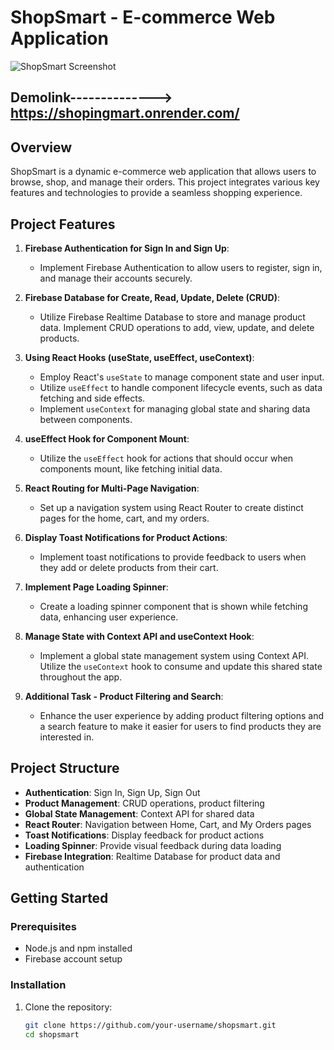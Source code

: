 # ShopSmart - E-commerce Web Application
![ShopSmart Screenshot](./Screenshot_2024-07-28_182145.png)

## Demolink--------------> https://shopingmart.onrender.com/
## Overview

ShopSmart is a dynamic e-commerce web application that allows users to browse, shop, and manage their orders. This project integrates various key features and technologies to provide a seamless shopping experience.

## Project Features

1. **Firebase Authentication for Sign In and Sign Up**:
   - Implement Firebase Authentication to allow users to register, sign in, and manage their accounts securely.

2. **Firebase Database for Create, Read, Update, Delete (CRUD)**:
   - Utilize Firebase Realtime Database to store and manage product data. Implement CRUD operations to add, view, update, and delete products.

3. **Using React Hooks (useState, useEffect, useContext)**:
   - Employ React's `useState` to manage component state and user input.
   - Utilize `useEffect` to handle component lifecycle events, such as data fetching and side effects.
   - Implement `useContext` for managing global state and sharing data between components.

4. **useEffect Hook for Component Mount**:
   - Utilize the `useEffect` hook for actions that should occur when components mount, like fetching initial data.

5. **React Routing for Multi-Page Navigation**:
   - Set up a navigation system using React Router to create distinct pages for the home, cart, and my orders.

6. **Display Toast Notifications for Product Actions**:
   - Implement toast notifications to provide feedback to users when they add or delete products from their cart.

7. **Implement Page Loading Spinner**:
   - Create a loading spinner component that is shown while fetching data, enhancing user experience.

8. **Manage State with Context API and useContext Hook**:
   - Implement a global state management system using Context API. Utilize the `useContext` hook to consume and update this shared state throughout the app.

9. **Additional Task - Product Filtering and Search**:
   - Enhance the user experience by adding product filtering options and a search feature to make it easier for users to find products they are interested in.

## Project Structure

- **Authentication**: Sign In, Sign Up, Sign Out
- **Product Management**: CRUD operations, product filtering
- **Global State Management**: Context API for shared data
- **React Router**: Navigation between Home, Cart, and My Orders pages
- **Toast Notifications**: Display feedback for product actions
- **Loading Spinner**: Provide visual feedback during data loading
- **Firebase Integration**: Realtime Database for product data and authentication

## Getting Started

### Prerequisites

- Node.js and npm installed
- Firebase account setup

### Installation

1. Clone the repository:
   ```bash
   git clone https://github.com/your-username/shopsmart.git
   cd shopsmart
